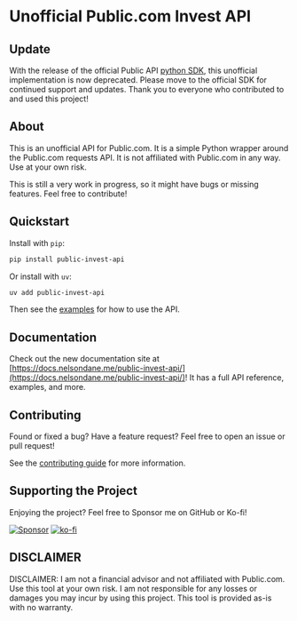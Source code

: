 # Unofficial Public.com Invest API

## Update
With the release of the official Public API [python SDK](https://github.com/PublicDotCom/publicdotcom-py), this unofficial implementation is now deprecated. Please move to the official SDK for continued support and updates. Thank you to everyone who contributed to and used this project!

## About
This is an unofficial API for Public.com. It is a simple Python wrapper around the Public.com requests API. It is not affiliated with Public.com in any way. Use at your own risk.

This is still a very work in progress, so it might have bugs or missing features. Feel free to contribute!

## Quickstart

Install with `pip`:
```bash
pip install public-invest-api
```

Or install with `uv`:
```bash
uv add public-invest-api
```

Then see the [examples](https://docs.nelsondane.me/public-invest-api/examples.html) for how to use the API.

## Documentation
Check out the new documentation site at [https://docs.nelsondane.me/public-invest-api/](https://docs.nelsondane.me/public-invest-api/)! It has a full API reference, examples, and more.

## Contributing
Found or fixed a bug? Have a feature request? Feel free to open an issue or pull request!

See the [contributing guide](https://docs.nelsondane.me/public-invest-api/contributing.html) for more information.

## Supporting the Project
Enjoying the project? Feel free to Sponsor me on GitHub or Ko-fi!

[![Sponsor](https://img.shields.io/badge/sponsor-30363D?style=for-the-badge&logo=GitHub-Sponsors&logoColor=#white)](https://github.com/sponsors/NelsonDane)
[![ko-fi](https://img.shields.io/badge/Ko--fi-F16061?style=for-the-badge&logo=ko-fi&logoColor=white
)](https://ko-fi.com/X8X6LFCI0)

## DISCLAIMER
DISCLAIMER: I am not a financial advisor and not affiliated with Public.com. Use this tool at your own risk. I am not responsible for any losses or damages you may incur by using this project. This tool is provided as-is with no warranty.

